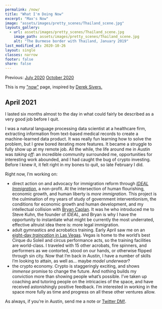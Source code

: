 ```yaml
---
permalink: /now/
title: "What I'm Doing Now"
excerpt: "Max's Now"
image: "assets/images/pretty_scenes/Thailand_scene.jpg"
layouts_gallery:
  - url: assets/images/pretty_scenes/Thailand_scene.jpg
    image_path: assets/images/pretty_scenes/Thailand_scene.jpg
    alt: "The Burmese border with Thailand, January 2019"
last_modified_at: 2020-10-26
layout: single
classes: narrow
footer: false
share: false
---
```


Previous:
[July 2020](https://github.com/mefrem/mefrem.github.io/commit/e05bc4978ca2c3e1954959d566d0a10ed24571d2)
[October 2020](https://github.com/mefrem/mefrem.github.io/commit/01e0747d441a4ac868b75960211512aa27357c4c?branch=01e0747d441a4ac868b75960211512aa27357c4c&diff=split)

This is my ["now"](https://nownownow.com/about) page, inspired by [Derek Sivers.](https://sivers.org/nowff)

## April 2021

I lasted six months almost to the day in what could fairly be described as a very good job before I quit.

I was a natural language processing data scientist at a healthcare firm, extracting information from text-based medical records to create a machine-learned data product. It was really fun learning how to solve the problem, but I grew bored iterating more features. It became a struggle to fully show up at my remote job. All the while, the life around me in Austin was *taking off*: an incredible community surrounded me, opportunities for interesting work abounded, and I had caught the bug of crypto investing. Before I knew it, it felt right in my bones to quit, so late February I did.

Right now, I’m working on:

- direct action on and advocacy for immigration reform through *[IDEAL Immigration](https://www.idealimmigration.us/)*, a non-profit. At the intersection of human flourishing, economic growth, and human liberty is *more immigration*. This project is the culmination of my years of study of government interventionism, the conditions for economic growth and human development, and my intellectual collision with [Bryan Caplan](https://www.amazon.com/Open-Borders-Science-Ethics-Immigration/dp/1250316960). It was he who introduced me to Steve Kuhn, the founder of *IDEAL*, and Bryan is why I have the opportunity to instantiate what might be currently the most underrated, effective altruist idea there is: more legal immigration.
- adult gymnastics and acrobatics training. Early April saw me on an [eight-day *traincation* in Las Vegas](https://www.instagram.com/p/CNdpmEaF0UJ/). Vegas is home to the world’s best Cirque du Soleil and circus performance acts, so the training facilities are world-class. I traveled with 15 other acrobats, fire spinners, and performers as we contorted, stood on our hands, or otherwise flipped through sin city. Now that I’m back in Austin, I have a number of skills I’m looking to attain, as well as... maybe *model underwear*?
- the crypto economy. Crypto is staggeringly exciting, and shows *immense* promise to change the future. And nothing builds my conviction more than showing people what’s possible. I’ve taken up coaching and tutoring people on the intricacies of the space, and have received astonishingly positive feedback. I’m interested in working in the space more fully as time and progress on all these other ventures allow.

As always, if you’re in Austin, send me a note or [Twitter DM!](https://twitter.com/maxefremov).
